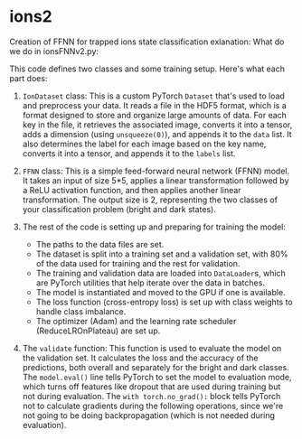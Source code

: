 # ions2
Creation of FFNN for trapped ions state classification 
exlanation:
What do we do in ionsFNNv2.py:

This code defines two classes and some training setup. Here's what each part does:

1. `IonDataset` class: This is a custom PyTorch `Dataset` that's used to load and preprocess your data. It reads a file in the HDF5 format, which is a format designed to store and organize large amounts of data. For each key in the file, it retrieves the associated image, converts it into a tensor, adds a dimension (using `unsqueeze(0)`), and appends it to the `data` list. It also determines the label for each image based on the key name, converts it into a tensor, and appends it to the `labels` list.

2. `FFNN` class: This is a simple feed-forward neural network (FFNN) model. It takes an input of size 5*5, applies a linear transformation followed by a ReLU activation function, and then applies another linear transformation. The output size is 2, representing the two classes of your classification problem (bright and dark states).

3. The rest of the code is setting up and preparing for training the model:
   - The paths to the data files are set.
   - The dataset is split into a training set and a validation set, with 80% of the data used for training and the rest for validation.
   - The training and validation data are loaded into `DataLoader`s, which are PyTorch utilities that help iterate over the data in batches.
   - The model is instantiated and moved to the GPU if one is available.
   - The loss function (cross-entropy loss) is set up with class weights to handle class imbalance.
   - The optimizer (Adam) and the learning rate scheduler (ReduceLROnPlateau) are set up.

4. The `validate` function: This function is used to evaluate the model on the validation set. It calculates the loss and the accuracy of the predictions, both overall and separately for the bright and dark classes. The `model.eval()` line tells PyTorch to set the model to evaluation mode, which turns off features like dropout that are used during training but not during evaluation. The `with torch.no_grad():` block tells PyTorch not to calculate gradients during the following operations, since we're not going to be doing backpropagation (which is not needed during evaluation).